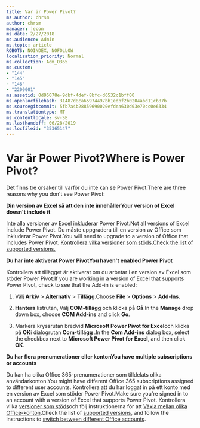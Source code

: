 ```yaml
---
title: Var är Power Pivot?
ms.author: chrsm
author: chrsm
manager: jecon
ms.date: 2/27/2018
ms.audience: Admin
ms.topic: article
ROBOTS: NOINDEX, NOFOLLOW
localization_priority: Normal
ms.collection: Adm_O365
ms.custom:
- "144"
- "145"
- "146"
- "2200001"
ms.assetid: 0d95078e-9dbf-4def-8bfc-d6532c1bff00
ms.openlocfilehash: 31487d8ca65974497bb1edbf2b0204abd11cb87b
ms.sourcegitcommit: 5fb7a4b28859690020efdea630d03e70cc0e6334
ms.translationtype: MT
ms.contentlocale: sv-SE
ms.lasthandoff: 06/28/2019
ms.locfileid: "35365147"
---
```

# <a name="where-is-power-pivot"></a><span data-ttu-id="e3e2f-102">Var är Power Pivot?</span><span class="sxs-lookup"><span data-stu-id="e3e2f-102">Where is Power Pivot?</span></span>

<span data-ttu-id="e3e2f-103">Det finns tre orsaker till varför du inte kan se Power Pivot:</span><span class="sxs-lookup"><span data-stu-id="e3e2f-103">There are three reasons why you don't see Power Pivot:</span></span>
  
<span data-ttu-id="e3e2f-104">**Din version av Excel så att den inte innehåller**</span><span class="sxs-lookup"><span data-stu-id="e3e2f-104">**Your version of Excel doesn't include it**</span></span>
  
<span data-ttu-id="e3e2f-105">Inte alla versioner av Excel inkluderar Power Pivot.</span><span class="sxs-lookup"><span data-stu-id="e3e2f-105">Not all versions of Excel include Power Pivot.</span></span> <span data-ttu-id="e3e2f-106">Du måste uppgradera till en version av Office som inkluderar Power Pivot.</span><span class="sxs-lookup"><span data-stu-id="e3e2f-106">You will need to upgrade to a version of Office that includes Power Pivot.</span></span> [<span data-ttu-id="e3e2f-107">Kontrollera vilka versioner som stöds.</span><span class="sxs-lookup"><span data-stu-id="e3e2f-107">Check the list of supported versions.</span></span>](https://support.office.com/article/aa64e217-4b6e-410b-8337-20b87e1c2a4b.aspx)
  
<span data-ttu-id="e3e2f-108">**Du har inte aktiverat Power Pivot**</span><span class="sxs-lookup"><span data-stu-id="e3e2f-108">**You haven't enabled Power Pivot**</span></span>
  
<span data-ttu-id="e3e2f-109">Kontrollera att tillägget är aktiverat om du arbetar i en version av Excel som stöder Power Pivot:</span><span class="sxs-lookup"><span data-stu-id="e3e2f-109">If you are working in a version of Excel that supports Power Pivot, check to see that the Add-in is enabled:</span></span>
  
1. <span data-ttu-id="e3e2f-110">Välj **Arkiv** \> **Alternativ** \> **Tillägg**.</span><span class="sxs-lookup"><span data-stu-id="e3e2f-110">Choose **File** \> **Options** \> **Add-Ins**.</span></span>

2. <span data-ttu-id="e3e2f-111">**Hantera** listrutan, Välj **COM-tillägg** och klicka på **Gå**.</span><span class="sxs-lookup"><span data-stu-id="e3e2f-111">In the **Manage** drop down box, choose **COM Add-ins** and click **Go**.</span></span>

3. <span data-ttu-id="e3e2f-112">Markera kryssrutan bredvid **Microsoft Power Pivot för Excel**och klicka på **OK**i dialogrutan **Com-tillägg** .</span><span class="sxs-lookup"><span data-stu-id="e3e2f-112">In the **Com Add-ins** dialog box, select the checkbox next to **Microsoft Power Pivot for Excel**, and then click **OK**.</span></span>

<span data-ttu-id="e3e2f-113">**Du har flera prenumerationer eller konton**</span><span class="sxs-lookup"><span data-stu-id="e3e2f-113">**You have multiple subscriptions or accounts**</span></span>
  
<span data-ttu-id="e3e2f-114">Du kan ha olika Office 365-prenumerationer som tilldelats olika användarkonton.</span><span class="sxs-lookup"><span data-stu-id="e3e2f-114">You might have different Office 365 subscriptions assigned to different user accounts.</span></span> <span data-ttu-id="e3e2f-115">Kontrollera att du har loggat in på ett konto med en version av Excel som stöder Power Pivot.</span><span class="sxs-lookup"><span data-stu-id="e3e2f-115">Make sure you're signed in to an account with a version of Excel that supports Power Pivot.</span></span> <span data-ttu-id="e3e2f-116">Kontrollera vilka [versioner som stöds](https://support.office.com/article/aa64e217-4b6e-410b-8337-20b87e1c2a4b.aspx)och följ instruktionerna för att [Växla mellan olika Office-konton](https://support.office.com/article/b9582171-fd1f-4284-9846-bdd72bb28426.aspx#BKMK_WebSwitchAccounts).</span><span class="sxs-lookup"><span data-stu-id="e3e2f-116">Check the list of [supported versions](https://support.office.com/article/aa64e217-4b6e-410b-8337-20b87e1c2a4b.aspx), and follow the instructions to [switch between different Office accounts](https://support.office.com/article/b9582171-fd1f-4284-9846-bdd72bb28426.aspx#BKMK_WebSwitchAccounts).</span></span>
